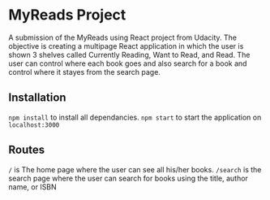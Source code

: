 # MyReads Project

A submission of the MyReads using React project from Udacity. The objective is creating a multipage React application in which the user is shown 3 shelves called Currently Reading, Want to Read, and Read.
The user can control where each book goes and also search for a book and control where it stayes from the search page.

## Installation

`npm install` to install all dependancies.
`npm start` to start the application on `localhost:3000`

## Routes
`/` is The home page where the user can see all his/her books.
`/search` is the search page where the user can search for books using the title, author name, or ISBN
